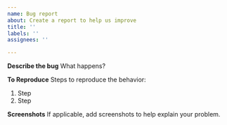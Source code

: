 ```yaml
---
name: Bug report
about: Create a report to help us improve
title: ''
labels: ''
assignees: ''

---
```


**Describe the bug**
What happens?

**To Reproduce**
Steps to reproduce the behavior:
1. Step
2. Step

**Screenshots**
If applicable, add screenshots to help explain your problem.

